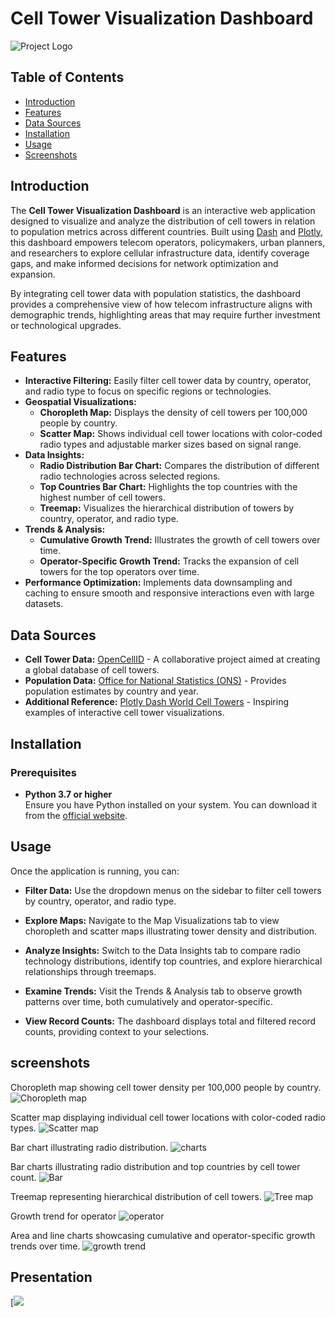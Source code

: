 # Cell Tower Visualization Dashboard

![Project Logo](https://github.com/sahmedAdnan/cellTowerExplorer/blob/main/pic/Overview.png)

## Table of Contents
- [Introduction](#introduction)
- [Features](#features)
- [Data Sources](#data-sources)
- [Installation](#installation)
- [Usage](#usage)
- [Screenshots](#screenshots)

## Introduction

The **Cell Tower Visualization Dashboard** is an interactive web application designed to visualize and analyze the distribution of cell towers in relation to population metrics across different countries. Built using [Dash](https://dash.plotly.com/) and [Plotly](https://plotly.com/), this dashboard empowers telecom operators, policymakers, urban planners, and researchers to explore cellular infrastructure data, identify coverage gaps, and make informed decisions for network optimization and expansion.

By integrating cell tower data with population statistics, the dashboard provides a comprehensive view of how telecom infrastructure aligns with demographic trends, highlighting areas that may require further investment or technological upgrades.

## Features

- **Interactive Filtering:** Easily filter cell tower data by country, operator, and radio type to focus on specific regions or technologies.
- **Geospatial Visualizations:** 
  - **Choropleth Map:** Displays the density of cell towers per 100,000 people by country.
  - **Scatter Map:** Shows individual cell tower locations with color-coded radio types and adjustable marker sizes based on signal range.
- **Data Insights:**
  - **Radio Distribution Bar Chart:** Compares the distribution of different radio technologies across selected regions.
  - **Top Countries Bar Chart:** Highlights the top countries with the highest number of cell towers.
  - **Treemap:** Visualizes the hierarchical distribution of towers by country, operator, and radio type.
- **Trends & Analysis:**
  - **Cumulative Growth Trend:** Illustrates the growth of cell towers over time.
  - **Operator-Specific Growth Trend:** Tracks the expansion of cell towers for the top operators over time.
- **Performance Optimization:** Implements data downsampling and caching to ensure smooth and responsive interactions even with large datasets.

## Data Sources

- **Cell Tower Data:** [OpenCellID](https://www.opencellid.org/) - A collaborative project aimed at creating a global database of cell towers.
- **Population Data:** [Office for National Statistics (ONS)](https://www.ons.gov.uk/) - Provides population estimates by country and year.
- **Additional Reference:** [Plotly Dash World Cell Towers](https://github.com/plotly/dash-world-cell-towers) - Inspiring examples of interactive cell tower visualizations.

## Installation

### Prerequisites

- **Python 3.7 or higher**  
  Ensure you have Python installed on your system. You can download it from the [official website](https://www.python.org/downloads/).

## Usage
   Once the application is running, you can:

- **Filter Data:**
Use the dropdown menus on the sidebar to filter cell towers by country, operator, and radio type.

- **Explore Maps:**
Navigate to the Map Visualizations tab to view choropleth and scatter maps illustrating tower density and distribution.

- **Analyze Insights:**
Switch to the Data Insights tab to compare radio technology distributions, identify top countries, and explore hierarchical relationships through treemaps.

- **Examine Trends:**
Visit the Trends & Analysis tab to observe growth patterns over time, both cumulatively and operator-specific.

- **View Record Counts:**
The dashboard displays total and filtered record counts, providing context to your selections.

## screenshots
Choropleth map showing cell tower density per 100,000 people by country.
![Choropleth map](https://github.com/sahmedAdnan/cellTowerExplorer/blob/main/pic/BD_1.png)

Scatter map displaying individual cell tower locations with color-coded radio types.
![Scatter map](https://github.com/sahmedAdnan/cellTowerExplorer/blob/main/pic/BD_2.png)

Bar chart illustrating radio distribution.
![charts](https://github.com/sahmedAdnan/cellTowerExplorer/blob/main/pic/BD_3.png)



Bar charts illustrating radio distribution and top countries by cell tower count.
![Bar](https://github.com/sahmedAdnan/cellTowerExplorer/blob/main/pic/BD_4.png)

Treemap representing hierarchical distribution of cell towers.
![Tree map](https://github.com/sahmedAdnan/cellTowerExplorer/blob/main/pic/BD_5.png)

Growth trend for operator
![operator](https://github.com/sahmedAdnan/cellTowerExplorer/blob/main/pic/BD_6.png)

Area and line charts showcasing cumulative and operator-specific growth trends over time.
![growth trend](https://github.com/sahmedAdnan/cellTowerExplorer/blob/main/pic/BD_7.png)

## Presentation
[![](https://youtu.be/3xkFmEhaWJU)
